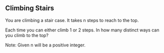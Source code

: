 

Climbing Stairs 
---

You are climbing a stair case. It takes n steps to reach to the top.

Each time you can either climb 1 or 2 steps. In how many distinct ways can you climb to the top?


Note: Given n will be a positive integer.


